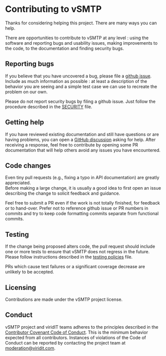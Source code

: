 # Contributing to vSMTP

Thanks for considering helping this project. There are many ways you can help.

There are opportunities to contribute to vSMTP at any level : using the software
and reporting bugs and usability issues, making improvements to the code, to the
documentation and finding security bugs.

## Reporting bugs

If you believe that you have uncovered a bug, please file a
[github issue](https://github.com/viridIT/vSMTP/issues). Include as much
information as possible : at least a description of the behavior you are seeing
and a simple test case we can use to recreate the problem on our own.

Please do not report security bugs by filing a github issue. Just follow the
procedure described in the
[SECURITY](https://github.com/viridIT/vSMTP/blob/doc/misc/SECURITY.md) file.

## Getting help

If you have reviewed existing documentation and still have questions or are
having problems, you can open a
[GitHub discussion](https://github.com/tokio-rs/tokio/discussions/new) asking
for help. After receiving a response, feel free to contribute by opening some PR
documentation that will help others avoid any issues you have encountered.

## Code changes

Even tiny pull requests (e.g., fixing a typo in API documentation) are greatly
appreciated.\
Before making a large change, it is usually a good idea to first open an issue
describing the change to solicit feedback and guidance.

Feel free to submit a PR even if the work is not totally finished, for feedback
or to hand-over. Prefer not to reference github issue or PR numbers in commits
and try to keep code formatting commits separate from functional commits.

## Testing

If the change being proposed alters code, the pull request should include one or
more tests to ensure that vSMTP does not regress in the future. Please follow
instructions described in the
[testing policies](https://github.com/viridIT/vSMTP/blob/doc/misc/TESTING.md)
file.

PRs which cause test failures or a significant coverage decrease are unlikely to
be accepted.

## Licensing

Contributions are made under the vSMTP project license.

## Conduct

vSMTP project and viridIT teams adheres to the principles described in the
[Contributor Covenant Code of Conduct](https://www.contributor-covenant.org/version/1/4/code-of-conduct/).
This is the minimum behavior expected from all contributors. Instances of
violations of the Code of Conduct can be reported by contacting the project team
at [moderation@viridit.com](mailto:moderation@viridit.com).
